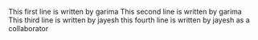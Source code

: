 This first line is written by garima
This second line is written by garima   
This third line is written by jayesh
this fourth line is written by jayesh as a collaborator